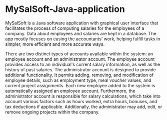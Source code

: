 # MySalSoft-Java-application
MySalSoft is a Java software application with graphical user interface that facilitates the process of computing salaries for the employees of a company.
Data about employees and salaries are kept in a database.
The app mostly focuses on easing the accountants’ work, helping fulfill tasks in simpler, more efficient and more accurate ways.

There are two distinct types of accounts available within the system: an employee account and an administrator account.
The employee account provides access to an individual's current salary information, as well as the history of past salaries.
The administrator account is designed to provide additional functionality. It permits adding, removing, and modification of employee details, such as employment type, meal voucher values, and current project assignments. Each new employee added to the system is automatically assigned an employee account. Furthermore, the administrator account is responsible for salary calculations, which take into account various factors such as hours worked, extra hours, bonuses, and tax deductions if applicable. Additionally, the administrator may add, edit, or remove ongoing projects within the company.
